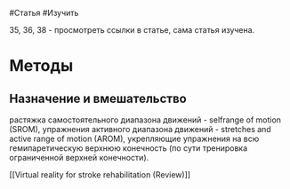 #Статья #Изучить 

35, 36, 38 - просмотреть ссылки в статье, сама статья изучена.
# Методы

## Назначение и вмешательство

растяжка самостоятельного диапазона движений  - selfrange of motion (SROM), упражнения активного диапазона движений - stretches and active range of motion (AROM), укрепляющие упражнения на всю гемипаретическую  верхнюю конечность (по сути тренировка ограниченной верхней конечности).

[[Virtual reality for stroke rehabilitation (Review)]]
